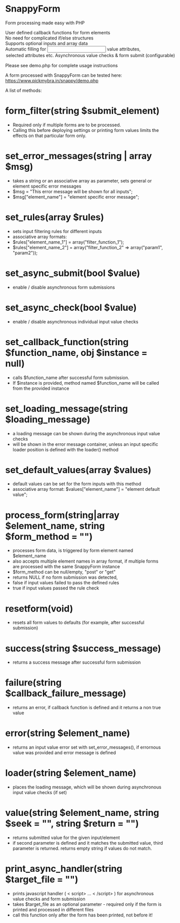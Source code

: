 # SnappyForm
 Form processing made easy with PHP
 
 User defined callback functions for form elements<br>
 No need for complicated if/else structures<br>
 Supports optional inputs and array data<br>
 Automatic filling for <input> value attributes, <option> selected attributes etc. <br>
 Asynchronous value checks & form submit (configurable)
 
 Please see demo.php for complete usage instructions
 
 A form processed with SnappyForm can be tested here:
 https://www.pickmybra.in/snappy/demo.php
 
 A list of methods:
 
 # form_filter(string $submit_element)
 - Required only if multiple forms are to be processed.
 - Calling this before deploying settings or printing form values limits the effects on that particular form only. 

 # set_error_messages(string | array $msg)
 - takes a string or an associative array as parameter, sets general or element specific error messages
 - $msg = "This error message will be shown for all inputs";
 - $msg["element_name"] = "element specific error message";

 # set_rules(array $rules)
 - sets input filtering rules for different inputs
 - associative array formats: 
 - $rules["element_name_1"] = array("filter_function_1");
 - $rules["element_name_2"] = array("filter_function_2" => array("param1", "param2"));

 # set_async_submit(bool $value)
 - enable / disable asynchronous form submissions
 
 # set_async_check(bool $value)
 - enable / disable asynchronous individual input value checks
 
 # set_callback_function(string $function_name, obj $instance = null)
 - calls $function_name after successful form submission.
 - If $instance is provided, method named $function_name will be called from the provided instance
 
 # set_loading_message(string $loading_message)
 - a loading message can be shown during the asynchronous input value checks
 - will be shown in the error message container, unless an input specific loader position is defined with the loader() method

 # set_default_values(array $values)
 - default values can be set for the form inputs with this method
 - associative array format: $values["element_name"] = "element default value";
 
 # process_form(string|array $element_name, string $form_method = "")
 - processes form data, is triggered by form element named $element_name
 - also accepts multiple element names in array format, if multiple forms are processed with the same SnappyForm instance
 - $form_method can be null/empty, "post" or "get"
 - returns NULL if no form submission was detected, 
 - false if input values failed to pass the defined rules
 - true if input values passed the rule check

 # resetform(void)
 - resets all form values to defaults (for example, after successful submission)

 # success(string $success_message)
 - returns a success message after successful form submission

 # failure(string $callback_failure_message)
 - returns an error, if callback function is defined and it returns a non true value
 
 # error(string $element_name)
 - returns an input value error set with set_error_messages(), if errornous value was provided and error message is defined
 
 # loader(string $element_name)
 - places the loading message, which will be shown during asynchronous input value checks (if set)
 
 # value(string $element_name, string $seek = "", string $return = "")
 - returns submitted value for the given input/element
 - if second parameter is defined and it matches the submitted value, third parameter is returned. returns empty string if values do not match.
 
 # print_async_handler(string $target_file = "")
 - prints javascript handler ( < script> ... < /script> ) for asynchronous value checks and form submission
 - takes $target_file as an optional parameter - required only if the form is printed and processed in different files
 - call this function only after the form has been printed, not before it!


 
 

